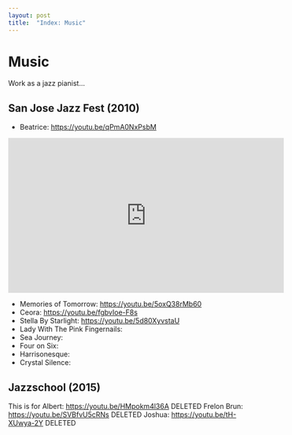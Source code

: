 ```yaml
---
layout: post
title:  "Index: Music"
---
```


# Music

Work as a jazz pianist...

## San Jose Jazz Fest (2010)

* Beatrice:  https://youtu.be/qPmA0NxPsbM

<iframe width="560" height="315" src="https://www.youtube.com/embed/qPmA0NxPsbM" title="YouTube video player" frameborder="0" allow="accelerometer; autoplay; clipboard-write; encrypted-media; gyroscope; picture-in-picture" allowfullscreen></iframe>

* Memories of Tomorrow: https://youtu.be/5oxQ38rMb60
* Ceora: https://youtu.be/fgbvIoe-F8s
* Stella By Starlight: https://youtu.be/5d80XyvstaU
* Lady With The Pink Fingernails:
* Sea Journey:
* Four on Six:
* Harrisonesque:
* Crystal Silence:



## Jazzschool (2015)
This is for Albert:  https://youtu.be/HMpokm4l36A	DELETED
Frelon Brun:  https://youtu.be/SVBfvU5cRNs	DELETED
Joshua:  https://youtu.be/tH-XUwya-2Y	DELETED


